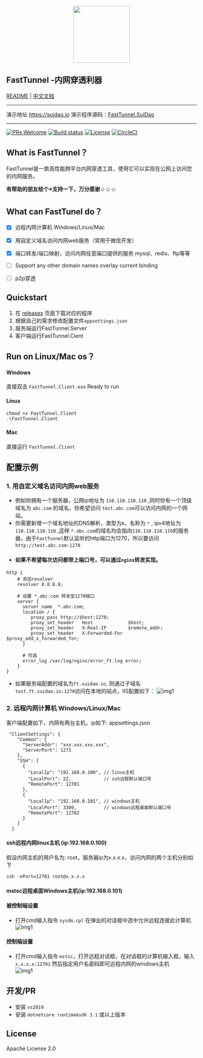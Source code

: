 <p align="center"><img src="images/logo.png" width="150" align=center /></p>

## FastTunnel -内网穿透利器
[README](README.md) | [中文文档](README_zh.md)

***
演示地址 https://suidao.io  演示程序源码：[FastTunnel.SuiDao](https://github.com/SpringHgui/FastTunnel.SuiDao)
***

[![PRs Welcome](https://img.shields.io/badge/PRs-welcome-brightgreen.svg?style=flat-square)](https://github.com/SpringHgui/frp/pulls)
[![Build status](https://github.com/anjoy8/blog.core/workflows/.NET%20Core/badge.svg)](https://github.com/SpringHgui/FastTunnel/actions)
[![License](https://img.shields.io/badge/license-Apache%202-green.svg)](https://www.apache.org/licenses/LICENSE-2.0)
[![CircleCI](https://circleci.com/gh/gothinkster/aspnetcore-realworld-example-app.svg?style=svg)](https://circleci.com/gh/SpringHgui/FastTunnel)
## What is FastTunnel？
FastTunnel是一款高性能跨平台内网穿透工具，使用它可以实现在公网上访问您的内网服务。

**有帮助的朋友给个:star:支持一下，万分感谢:relaxed::relaxed::relaxed:**

## What can FastTunel do？
- [x] 远程内网计算机 Windows/Linux/Mac
- [x] 用自定义域名访问内网web服务（常用于微信开发）
- [x] 端口转发/端口映射，访问内网任意端口提供的服务 mysql、redis、ftp等等
- [ ] Support any other domain names overlay current binding
- [ ] p2p穿透


## Quickstart
1. 在 [releases](https://github.com/SpringHgui/FastTunnel/releases) 页面下载对应的程序
2. 根据自己的需求修改配置文件`appsettings.json`
3. 服务端运行FastTunnel.Server
4. 客户端运行FastTunnel.Cient

## Run on Linux/Mac os？
#### Windows
直接双击 `FastTunnel.Client.exe` Ready to run
#### Linux
`chmod +x FastTunnel.Client`  
`.\FastTunnel.Client`
#### Mac
直接运行 `FastTunnel.Client`

## 配置示例
### 1. 用自定义域名访问内网web服务
- 例如你拥有一个服务器，公网ip地址为 `110.110.110.110` ,同时你有一个顶级域名为 `abc.com` 的域名，你希望访问 `test.abc.com`可以访问内网的一个网站。
- 你需要新增一个域名地址的DNS解析，类型为`A`，名称为 `*` , ipv4地址为 `110.110.110.110` ,这样 `*.abc.com`的域名均会指向`110.110.110.110`的服务器，由于`FastTunnel`默认监听的http端口为1270，所以要访问`http://test.abc.com:1270`
- #### 如果不希望每次访问都带上端口号，可以通过`nginx`转发实现。
```
http {
    # 添加resolver 
    resolver 8.8.8.8;

    # 设置 *.abc.com 转发至1270端口
    server {
      server_name  *.abc.com;
      location / {
         proxy_pass http://$host:1270;
         proxy_set_header   Host             $host;
         proxy_set_header   X-Real-IP        $remote_addr;
         proxy_set_header   X-Forwarded-For  $proxy_add_x_forwarded_for;
      }

      # 可选
      error_log /var/log/nginx/error_ft.log error;
    }
}
```

- 如果服务端配置的域名为`ft.suidao.io`, 则通过子域名`test.ft.suidao.io:1270`访问在本地的站点，IIS配置如下：
![img1](images/iis-web.png)

### 2. 远程内网计算机 Windows/Linux/Mac

客户端配置如下，内网有两台主机，ip如下:
appsettings.json
```
 "ClientSettings": {
    "Common": {
      "ServerAddr": "xxx.xxx.xxx.xxx",
      "ServerPort": 1271
    },
    "SSH": [
      {
        "LocalIp": "192.168.0.100", // linux主机
        "LocalPort": 22,            // ssh远程默认端口号
        "RemotePort": 12701
      },
      {
        "LocalIp": "192.168.0.101", // windows主机
        "LocalPort": 3389,          // windows远程桌面默认端口号
        "RemotePort": 12702
      }
    ]
  }
```
#### ssh远程内网linux主机 (ip:192.168.0.100)

假设内网主机的用户名为: root，服务器ip为x.x.x.x，访问内网的两个主机分别如下
```
ssh -oPort=12701 root@x.x.x.x
```

#### mstsc远程桌面Windows主机(ip:192.168.0.101)
#### 被控制端设置
- 打开cmd输入指令 `sysdm.cpl` 在弹出的对话框中选中允许远程连接此计算机  
![img1](images/setallow.png)
#### 控制端设置
- 打开cmd输入指令 `mstsc`，打开远程对话框，在对话框的计算机输入框，输入 `x.x.x.x:12701` 然后指定用户名密码即可远程内网的windows主机  
![img1](images/remote.png)
  
    
## 开发/PR
- 安装 `vs2019`
- 安装 `dotnetcore runtime&sdk 3.1` 或以上版本

## License
Apache License 2.0
